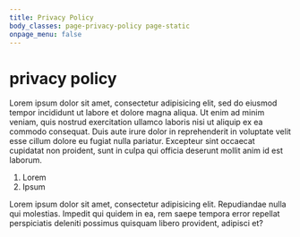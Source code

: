 ```yaml
---
title: Privacy Policy
body_classes: page-privacy-policy page-static
onpage_menu: false
---
```


# privacy policy

Lorem ipsum dolor sit amet, consectetur adipisicing elit, sed do eiusmod tempor incididunt ut labore et dolore magna aliqua. Ut enim ad minim veniam, quis nostrud exercitation ullamco laboris nisi ut aliquip ex ea commodo consequat. Duis aute irure dolor in reprehenderit in voluptate velit esse cillum dolore eu fugiat nulla pariatur. Excepteur sint occaecat cupidatat non proident, sunt in culpa qui officia deserunt mollit anim id est laborum.

1. Lorem
2. Ipsum

Lorem ipsum dolor sit amet, consectetur adipisicing elit. Repudiandae nulla qui molestias. Impedit qui quidem in ea, rem saepe tempora error repellat perspiciatis deleniti possimus quisquam libero provident, adipisci et?

